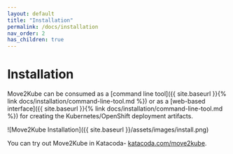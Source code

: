 ```yaml
---
layout: default
title: "Installation"
permalink: /docs/installation
nav_order: 2
has_children: true
---
```


# Installation

Move2Kube can be consumed as a [command line tool]({{ site.baseurl }}{% link docs/installation/command-line-tool.md %}) or as a [web-based interface]({{ site.baseurl }}{% link docs/installation/command-line-tool.md %}) for creating the Kubernetes/OpenShift deployment artifacts.

![Move2Kube Installation]({{ site.baseurl }}/assets/images/install.png)

You can try out Move2Kube in Katacoda- [katacoda.com/move2kube](https://www.katacoda.com/move2kube).
